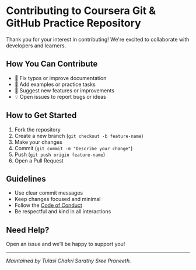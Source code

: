 # Contributing to Coursera Git & GitHub Practice Repository

Thank you for your interest in contributing! We're excited to collaborate with developers and learners.

## How You Can Contribute

- 📄 Fix typos or improve documentation
- 🧪 Add examples or practice tasks
- 🧰 Suggest new features or improvements
- 💡 Open issues to report bugs or ideas

## How to Get Started

1. Fork the repository
2. Create a new branch (`git checkout -b feature-name`)
3. Make your changes
4. Commit (`git commit -m "Describe your change"`)
5. Push (`git push origin feature-name`)
6. Open a Pull Request

## Guidelines

- Use clear commit messages
- Keep changes focused and minimal
- Follow the [Code of Conduct](./CODE_OF_CONDUCT.md)
- Be respectful and kind in all interactions

## Need Help?

Open an issue and we’ll be happy to support you!

---
*Maintained by Tulasi Chakri Sarathy Sree Praneeth.*
